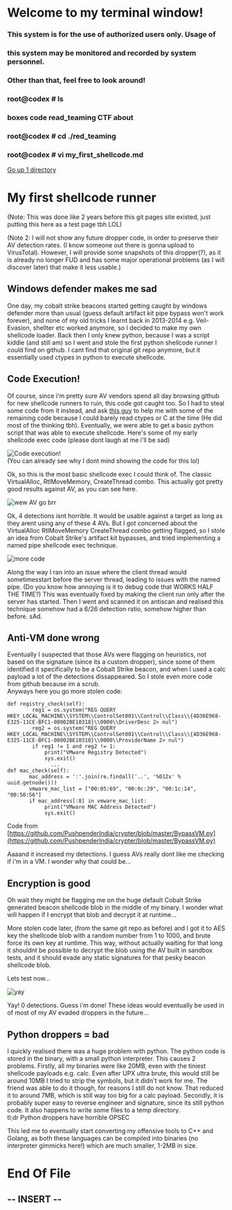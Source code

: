# Welcome to my terminal window!                                                               
###  This system is for the use of authorized users only.  Usage of   
###  this system may be monitored and recorded by system personnel.                                                                   
###           Other than that, feel free to look around!  
### root@codex # ls
### boxes code read_teaming CTF about
### root@codex # cd ./red_teaming
### root@codex # vi my_first_shellcode.md

[Go up 1 directory](../)
# My first shellcode runner
(Note: This was done like 2 years before this git pages site existed, just putting this here as a test page tbh LOL)

(Note 2: I will not show any future dropper code, in order to preserve their AV detection rates. (I know someone out there is gonna upload to VirusTotal). However, I will provide
some snapshots of this dropper(?), as it is already no longer FUD and has some major operational problems (as I will discover later) that make it less usable.)

## Windows defender makes me sad
One day, my cobalt strike beacons started getting caught by windows defender more than usual (guess default artifact kit pipe bypass won't work forever), and none of my old 
tricks I learnt back in 2013-2014 e.g. Veil-Evasion, shellter etc worked anymore, so I decided to make my own shellcode loader. Back then I only knew python, because I was
a script kiddie (and still am) so I went and stole the first python shellcode runner I could find on github. I cant find that original git repo anymore, but it essentially 
used ctypes in python to execute shellcode. 

## Code Execution!
Of course, since i'm pretty sure AV vendors spend all day browsing github for new shellcode runners to ruin, this code got caught too. So I had to steal some code from it
instead, and ask [this guy](https://medium.com/@jonoans) to help me with some of the remaining code because I could barely read ctypes or C at the time (He did most of the thinking tbh). Eventually, we were able to get a basic python script that was able to execute shellcode. Here's some of my early shellcode exec code (please dont laugh at me i'll be sad)

![Code execution!](./my_first_shellcode_img/image.png)  
(You can already see why I dont mind showing the code for this lol)

Ok, so this is the most basic shellcode exec I could think of. The classic VirtualAlloc, RtlMoveMemory, CreateThread combo. This actually got pretty good results against
AV, as you can see here.

![wew AV go brr](./my_first_shellcode_img/image2.png)

Ok, 4 detections isnt horrible. It would be usable against a target as long as they arent using any of these 4 AVs. But I got concerned about the VirtualAlloc RtlMoveMemory
CreateThread combo getting flagged, so I stole an idea from Cobalt Strike's artifact kit bypasses, and tried implementing a named pipe shellcode exec technique.

![more code](./my_first_shellcode_img/image3.png)

Along the way I ran into an issue where the client thread would sometimesstart before the server thread, leading to issues with the named pipe. (Do you know how annoying is it to debug code that WORKS HALF THE TIME?) This was eventually fixed by making the client run only after the server has started. Then I went and scanned it on antiscan and realised this technique somehow had a 6/26 detection ratio, somehow higher than before. sAd.

## Anti-VM done wrong
Eventually I suspected that those AVs were flagging on heuristics, not based on the signature (since its a custom dropper), since some of them identified it specifically
to be a Cobalt Strike beacon, and when I used a calc payload a lot of the detections dissappeared. So I stole even more code from github because im a scrub.  
Anyways here you go more stolen code:

```
def registry_check(self):  
        reg1 = os.system("REG QUERY HKEY_LOCAL_MACHINE\\SYSTEM\\ControlSet001\\Control\\Class\\{4D36E968-E325-11CE-BFC1-08002BE10318}\\0000\\DriverDesc 2> nul")
        reg2 = os.system("REG QUERY HKEY_LOCAL_MACHINE\\SYSTEM\\ControlSet001\\Control\\Class\\{4D36E968-E325-11CE-BFC1-08002BE10318}\\0000\\ProviderName 2> nul")       
        if reg1 != 1 and reg2 != 1:    
            print("VMware Registry Detected")
            sys.exit()  
              ...
def mac_check(self):
       mac_address = ':'.join(re.findall('..', '%012x' % uuid.getnode()))
       vmware_mac_list = ["00:05:69", "00:0c:29", "00:1c:14", "00:50:56"]
       if mac_address[:8] in vmware_mac_list:
            print("VMware MAC Address Detected")
            sys.exit()
```
Code from [https://github.com/PushpenderIndia/crypter/blob/master/BypassVM.py](https://github.com/PushpenderIndia/crypter/blob/master/BypassVM.py)

Aaaand it increased my detections. I guess AVs really dont like me checking if i'm in a VM. I wonder why that could be...

## Encryption is good

Oh wait they might be flagging me on the huge default Cobalt Strike generated beacon shellcode blob in the middle of my binary. I wonder what will happen if I encrypt that
blob and decrypt it at runtime...

More stolen code later, (from the same git repo as before) and I got it to AES key the shellcode blob with a random number from 1 to 1000, and brute force its own key
at runtime. This way, without actually waiting for that long it shouldnt be possible to decrypt the blob using the AV built in sandbox tests, and it should evade any
static signatures for that pesky beacon shellcode blob.

Lets test now...

![yay](./my_first_shellcode_img/image4.png)

Yay! 0 detections. Guess i'm done!
These ideas would eventually be used in of most of my AV evaded droppers in the future...

## Python droppers = bad
I quickly realised there was a huge problem with python. The python code is stored in the binary, with a small python interpreter. This causes 2 problems. Firstly, all
my binaries were like 20MB, even with the tiniest shellcode payloads e.g. calc. Even after UPX ultra brute, this would still be around 10MB I tried to strip the symbols, but it didn't work for me. The friend was able to do it though, for reasons I still do not know. That reduced it to around 7MB, which is still way too big for a calc payload. 
Secondly, it is probably super easy to reverse engineer and signature, since its still python code. It also happens to write some files to a temp directory.  
tl;dr Python droppers have horrible OPSEC

This led me to eventually start converting my offensive tools to C++ and Golang, as both these languages can be compiled into binaries (no interpreter gimmicks here!) which
are much smaller, 1-2MB in size.




# End Of File
## -- INSERT --
